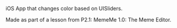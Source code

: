 iOS App that changes color based on UISliders.

Made as part of a lesson from P2.1: MemeMe 1.0: The Meme Editor.
